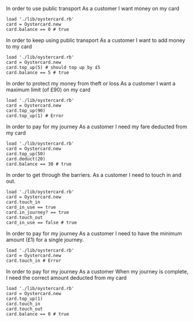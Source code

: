 In order to use public transport
As a customer
I want money on my card

```
load './lib/oystercard.rb'
card = Oystercard.new
card.balance == 0 # true
```

In order to keep using public transport
As a customer
I want to add money to my card

```
load './lib/oystercard.rb'
card = Oystercard.new
card.top_up(5) # should top up by £5
card.balance == 5 # true
```

In order to protect my money from theft or loss
As a customer
I want a maximum limit (of £90) on my card

```
load './lib/oystercard.rb'
card = Oystercard.new
card.top_up(90)
card.top_up(1) # Error
```

In order to pay for my journey
As a customer
I need my fare deducted from my card

```
load './lib/oystercard.rb'
card = Oystercard.new
card.top_up(50)
card.deduct(20)
card.balance == 30 # true
```

In order to get through the barriers.
As a customer
I need to touch in and out.

```
load './lib/oystercard.rb'
card = Oystercard.new
card.touch_in
card_in_use == true
card.in_journey? == true
card.touch_out
card_in_use == false # true
```

In order to pay for my journey
As a customer
I need to have the minimum amount (£1) for a single journey.

```
load './lib/oystercard.rb'
card = Oystercard.new
card.touch_in # Error
```

In order to pay for my journey
As a customer
When my journey is complete, I need the correct amount deducted from my card

```
load './lib/oystercard.rb'
card = Oystercard.new
card.top_up(1)
card.touch_in
card.touch_out
card.balance == 0 # true
```
